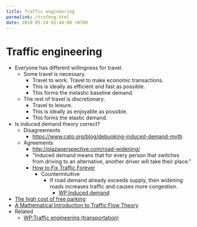 ```yaml
---
title: Traffic engineering
permalink: /trafeng.html
date: 2018-05-24 02:44:00 +0700
---
```


# Traffic engineering

- Everyone has different willingness for travel.
    - Some travel is necessary.
        - Travel to work. Travel to make economic transactions.
        - This is ideally as efficient and fast as possible.
        - This forms the inelastic baseline demand.
    - The rest of travel is discretionary.
        - Travel to leisure.
        - This is ideally as enjoyable as possible.
        - This forms the elastic demand.
- Is induced demand theory correct?
    - Disagreements
        - https://www.cato.org/blog/debunking-induced-demand-myth
    - Agreements
        - http://plazaperspective.com/road-widening/
        - "Induced demand means that for every person that switches from driving to an alternative, another driver will take their place."
        - [How to Fix Traffic Forever](https://www.youtube.com/watch?v=N4PW66_g6XA)
            - Counterintuitive
                - If road demand already exceeds supply, then widening roads increases traffic and causes more congestion.
                    - [WP:Induced demand](https://en.wikipedia.org/wiki/Induced_demand)
- [The high cost of free parking](https://www.youtube.com/watch?v=Akm7ik-H_7U)
- [A Mathematical Introduction to Traffic Flow Theory](https://helper.ipam.ucla.edu/publications/tratut/tratut_12985.pdf)
- Related
    - [WP:Traffic engineering (transportation)](https://en.wikipedia.org/wiki/Traffic_engineering_(transportation))
